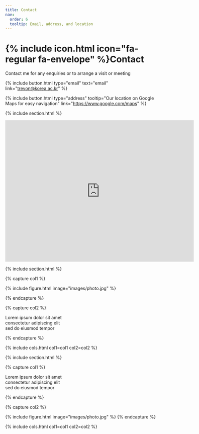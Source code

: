 ```yaml
---
title: Contact
nav:
  order: 6
  tooltip: Email, address, and location
---
```


# {% include icon.html icon="fa-regular fa-envelope" %}Contact

Contact me for any enquiries or to arrange a visit or meeting

{%
  include button.html
  type="email"
  text="email"
  link="trevon@korea.ac.kr"
%}

{%
  include button.html
  type="address"
  tooltip="Our location on Google Maps for easy navigation"
  link="https://www.google.com/maps"
%}

{% include section.html %}

<div class="google-maps">
<iframe src="https://www.google.com/maps/embed?pb=!1m18!1m12!1m3!1d1142.8376185475045!2d127.28316851961112!3d36.609618489047485!2m3!1f0!2f0!3f0!3m2!1i1024!2i768!4f13.1!3m3!1m2!1s0x357ad3cd1583e639%3A0xcf1204333d744171!2sKorea%20University%20Sejong%20Campus%20Accelerator%20ICT%20Convergence%20Hall!5e0!3m2!1sen!2skr!4v1724466522320!5m2!1sen!2skr" width="600" height="450" style="border:0;" allowfullscreen="" loading="lazy" referrerpolicy="no-referrer-when-downgrade"></iframe>
</div>

{% include section.html %}

{% capture col1 %}

{%
  include figure.html
  image="images/photo.jpg"
%}

{% endcapture %}

{% capture col2 %}

Lorem ipsum dolor sit amet  
consectetur adipiscing elit  
sed do eiusmod tempor

{% endcapture %}

{% include cols.html col1=col1 col2=col2 %}

{% include section.html %}

{% capture col1 %}

Lorem ipsum dolor sit amet  
consectetur adipiscing elit  
sed do eiusmod tempor

{% endcapture %}

{% capture col2 %}


{%
  include figure.html
  image="images/photo.jpg"
%}
{% endcapture %}

{% include cols.html col1=col1 col2=col2 %}